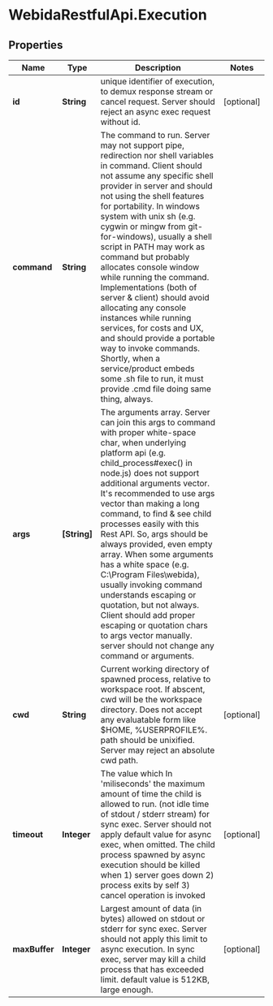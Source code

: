 # WebidaRestfulApi.Execution

## Properties
Name | Type | Description | Notes
------------ | ------------- | ------------- | -------------
**id** | **String** | unique identifier of execution, to demux response stream or cancel request. Server should reject an async exec request without id. | [optional] 
**command** | **String** | The command to run. Server may not support pipe, redirection nor shell variables in command. Client should not assume any specific shell provider in server and should not using the shell features for portability. In windows system with unix sh (e.g. cygwin or mingw from git-for-windows), usually a shell script in PATH may work as command but probably allocates console window while running the command. Implementations (both of server &amp; client) should avoid allocating any  console instances while running services, for costs and UX, and should provide a portable way to invoke commands. Shortly, when a service/product embeds some .sh file to run, it must provide .cmd file doing same thing, always. | 
**args** | **[String]** | The arguments array. Server can join this args to command with proper white-space char, when underlying platform api (e.g. child_process#exec() in node.js) does not support additional arguments vector. It&#39;s recommended to use args vector than making a long command, to find &amp; see child processes easily with this Rest API. So, args should be always provided, even empty array.  When some arguments has a white space (e.g. C:\\Program Files\\webida), usually invoking command understands escaping or quotation, but not always. Client should add proper escaping or quotation chars to args vector manually. server should not change any command or arguments.  | 
**cwd** | **String** | Current working directory of spawned process, relative to workspace root. If abscent, cwd will be the workspace directory. Does not accept any evaluatable form like $HOME, %USERPROFILE%. path should be unixified. Server may reject an absolute cwd path. | [optional] 
**timeout** | **Integer** | The value which In &#39;miliseconds&#39; the maximum amount of time the child is allowed to run. (not idle time of stdout / stderr stream) for sync exec. Server should not apply default value for async exec, when omitted. The child process spawned by async       execution should be killed when 1) server goes down 2) process exits by self 3) cancel operation is invoked | [optional] 
**maxBuffer** | **Integer** | Largest amount of data (in bytes) allowed on stdout or stderr for sync exec. Server should not apply this limit to async execution. In sync exec, server may kill a child process that has exceeded limit. default value is 512KB, large enough. | [optional] 


